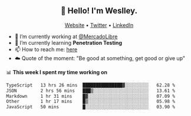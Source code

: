 <h2 align="center">👋 Hello! I'm Weslley.</h2>
<p align="center">
  <a href="http://weslleyneri.com.br">Website</a> •
  <a href="https://twitter.com/Weslley_Neri">Twitter</a> •
  <a href="https://www.linkedin.com/in/weslley-neri-3658908b">LinkedIn</a>
</p>


- 🔭 I’m currently working at [@MercadoLibre](https://github.com/mercadolibre)
- 🌱 I’m currently learning **Penetration Testing**
- 📫 How to reach me: [here](mailto:weslley39@gmail.com)
- ☁️ Quote of the moment: "Be good at something, get good or give up"

📊 **This week I spent my time working on**
<!--START_SECTION:waka-->

```txt
TypeScript   13 hrs 26 mins  ███████████████▓░░░░░░░░░   62.28 %
JSON         2 hrs 56 mins   ███▒░░░░░░░░░░░░░░░░░░░░░   13.61 %
Markdown     1 hr 31 mins    █▓░░░░░░░░░░░░░░░░░░░░░░░   07.09 %
Other        1 hr 17 mins    █▒░░░░░░░░░░░░░░░░░░░░░░░   05.98 %
JavaScript   50 mins         █░░░░░░░░░░░░░░░░░░░░░░░░   03.90 %
```

<!--END_SECTION:waka-->

<!-- Inspired by https://github.com/gruselhaus/gruselhaus -->